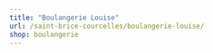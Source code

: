 ```yaml
---
title: "Boulangerie Louise"
url: /saint-brice-courcelles/boulangerie-louise/
shop: boulangerie
---
```


